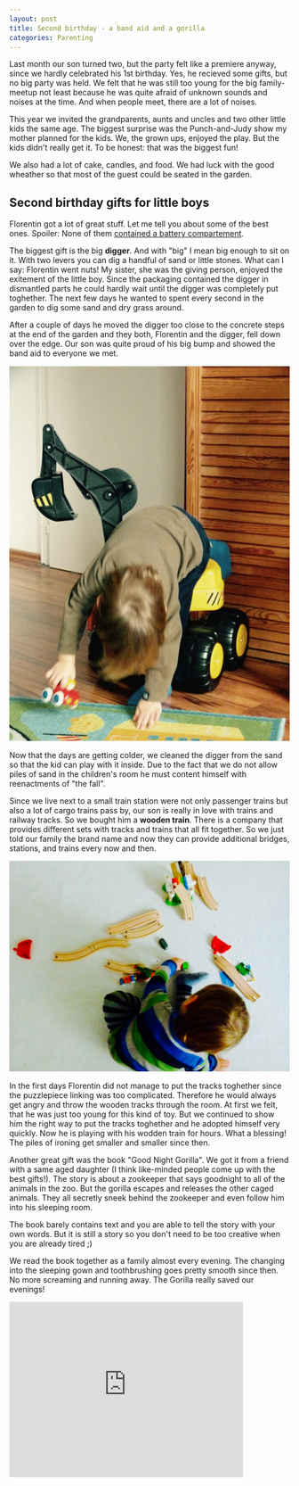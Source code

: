 ```yaml
---
layout: post
title: Second birthday - a band aid and a gorilla
categories: Parenting
---
```


Last month our son turned two, but the party felt like a premiere anyway, since we hardly celebrated his 1st birthday. Yes, he recieved some gifts, but no big party was held. We felt that he was still too young for the big family-meetup not least because he was quite afraid of unknown sounds and noises at the time. And when people meet, there are a lot of noises.

This year we invited the grandparents, aunts and uncles and two other little kids the same age. The biggest surprise was the Punch-and-Judy show my mother planned for the kids. We, the grown ups, enjoyed the play. But the kids didn't really get it. To be honest: that was the biggest fun!

We also had a lot of cake, candles, and food. We had luck with the good wheather so that most of the guest could be seated in the garden.

## Second birthday gifts for little boys

Florentin got a lot of great stuff. Let me tell you about some of the best ones. Spoiler: None of them [contained a battery compartement](/parenting/2015/08/18/brass-band-music/).

The biggest gift is the big **digger**. And with "big" I mean big enough to sit on it. With two levers you can dig a handful of sand or little stones. What can I say: Florentin went nuts! My sister, she was the giving person, enjoyed the exitement of the little boy. Since the packaging contained the digger in dismantled parts he could hardly wait until the digger was completely put toghether. The next few days he wanted to spent every second in the garden to dig some sand and dry grass around.

After a couple of days he moved the digger too close to the concrete steps at the end of the garden and they both, Florentin and the digger, fell down over the edge. Our son was quite proud of his big bump and showed the band aid to everyone we met.

![Big digger falling down](/assets/img/flr_digger.gif)

Now that the days are getting colder, we cleaned the digger from the sand so that the kid can play with it inside. Due to the fact that we do not allow piles of sand in the children's room he must content himself with reenactments of "the fall".

Since we live next to a small train station were not only passenger trains but also a lot of cargo trains pass by, our son is really in love with trains and railway tracks. So we bought him a **wooden train**. There is a company that provides different sets with tracks and trains that all fit together. So we just told our family the brand name and now they can provide additional bridges, stations, and trains every now and then.

![Trains and rails](/assets/img/flr_train.jpg)

In the first days Florentin did not manage to put the tracks toghether since the puzzlepiece linking was too complicated. Therefore he would always get angry and throw the wooden tracks through the room. At first we felt, that he was just too young for this kind of toy. But we continued to show him the right way to put the tracks toghether and he adopted himself very quickly. Now he is playing with his wodden train for hours. What a blessing! The piles of ironing get smaller and smaller since then.

Another great gift was the book "Good Night Gorilla". We got it from a friend with a same aged daughter (I think like-minded people come up with the best gifts!). The story is about a zookeeper that says goodnight to all of the animals in the zoo. But the gorilla escapes and releases the other caged animals. They all secretly sneek behind the zookeeper and even follow him into his sleeping room.

The book barely contains text and you are able to tell the story with your own words. But it is still a story so you don't need to be too creative when you are already tired ;)

We read the book together as a family almost every evening. The changing into the sleeping gown and toothbrushing goes pretty smooth since then. No more screaming and running away. The Gorilla really saved our evenings!

<iframe width="420" height="315" src="https://www.youtube.com/embed/uBrK58hi8KA" frameborder="0" allowfullscreen></iframe>
